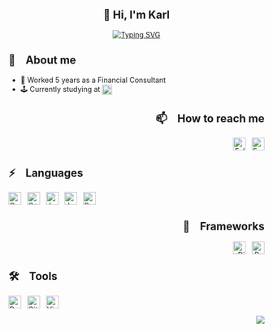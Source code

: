 <h2 align="center">
👋 Hi, I'm Karl
</h2>

<p align="center">
<a href="https://git.io/typing-svg"><img src="https://readme-typing-svg.demolab.com?font=Liberation&weight=900&duration=3000&pause=1000&color=00BB23&center=true&vCenter=true&random=false&width=435&lines=%E2%96%AB%EF%B8%8F+Welcome+to+my+Github+profile+%E2%96%AB%EF%B8%8F;%E2%96%AB%EF%B8%8F+Student+at+%C3%89cole+42%2C+Paris+%E2%96%AB%EF%B8%8F" alt="Typing SVG" /></a>
</p>

<div align="left">

## 📖 &nbsp;&nbsp; About me
- 👔 Worked 5 years as a Financial Consultant
- 🕹️ Currently studying at [<img src="https://img.shields.io/badge/Paris-blue?style=for-the-badge&logo=42&logoColor=white&logoSize=auto&labelColor=black" height="20em" align="center" alt="School 42" title="School 42"/>](https://42.fr/en/homepage/)

<div align="right">

## 📫 &nbsp;&nbsp; How to reach me
[<img src="https://img.shields.io/badge/LinkedIn-0077B5?style=for-the-badge&logo=linkedin&logoColor=white" height="25em" align="center" alt="Follow Karl Querel on LinkedIn" title="Follow Karl Querel on LinkedIn"/>](https://www.linkedin.com/in/karlquerel)&nbsp;&nbsp;
[<img src="https://img.shields.io/badge/Gmail-D14836?style=for-the-badge&logo=gmail&logoColor=white" height="25em" align="center" alt="Email Karl Querel" title="Email Karl Querel"/>](mailto:karlquerel@gmail.com)

<div align="left">

## ⚡ &nbsp;&nbsp; Languages
[<img src="https://img.shields.io/badge/C-00599C?style=for-the-badge&logo=c&logoColor=white" height="25em" align="center" alt="C" title="C"/>](https://www.cprogramming.com)&nbsp;&nbsp;
[<img src="https://img.shields.io/badge/C%2B%2B-00599C?style=for-the-badge&logo=c%2B%2B&logoColor=white" height="25em" align="center" alt="C++" title="C++"/>](https://www.w3schools.com/cpp)&nbsp;&nbsp;
[<img src="https://img.shields.io/badge/Javascript-808080?style=for-the-badge&logo=javascript&logoColor=white" height="25em" align="center" alt="Javascript" title="Javascript"/>](https://www.javascript.com/)&nbsp;&nbsp;
[<img src="https://img.shields.io/badge/python-3776AB?style=for-the-badge&logo=python&logoColor=white" height="25em" align="center" alt="Javascript" title="Python"/>](https://www.python.org/)&nbsp;&nbsp;
[<img src="https://img.shields.io/badge/bash-4EAA25?style=for-the-badge&logo=gnubash&logoColor=white" height="25em" align="center" alt="Bash" title="Bash"/>](https://www.gnu.org/software/bash//)&nbsp;&nbsp;

<div align="right">

## 🧩 &nbsp;&nbsp; Frameworks
[<img src="https://img.shields.io/badge/Django-092E20?style=for-the-badge&logo=django&logoColor=white" height="25em" align="center" alt="Django" title="Django"/>](https://www.djangoproject.com/)&nbsp;&nbsp;
[<img src="https://img.shields.io/badge/Bootstrap-563D7C?style=for-the-badge&logo=bootstrap&logoColor=white" height="25em" align="center" alt="Bootstrap" title="Bootstrap"/>](https://getbootstrap.com/)

<div align="left">

## 🛠 &nbsp;&nbsp; Tools
[<img src="https://img.shields.io/badge/Docker-2CA5E0?style=for-the-badge&logo=docker&logoColor=white" height="25em" align="center" alt="Docker" title="Docker"/>](https://www.docker.com)&nbsp;&nbsp;
[<img src="https://img.shields.io/badge/GIT-E44C30?style=for-the-badge&logo=git&logoColor=white" height="25em" align="center" alt="Git" title="Git"/>](https://git-scm.com/)&nbsp;&nbsp;
[<img src="https://img.shields.io/badge/VirtualBox-183A61?style=for-the-badge&logo=virtualbox&logoColor=white" height="25em" align="center" alt="VirtualBox" title="VirtualBox"/>](https://www.virtualbox.org/)&nbsp;&nbsp;

<div align="right">

<img src="https://github-readme-stats.vercel.app/api/top-langs?username=KarlQuerel&show_icons=true&theme=dark&locale=en&layout=compact" align=center>

</div>
